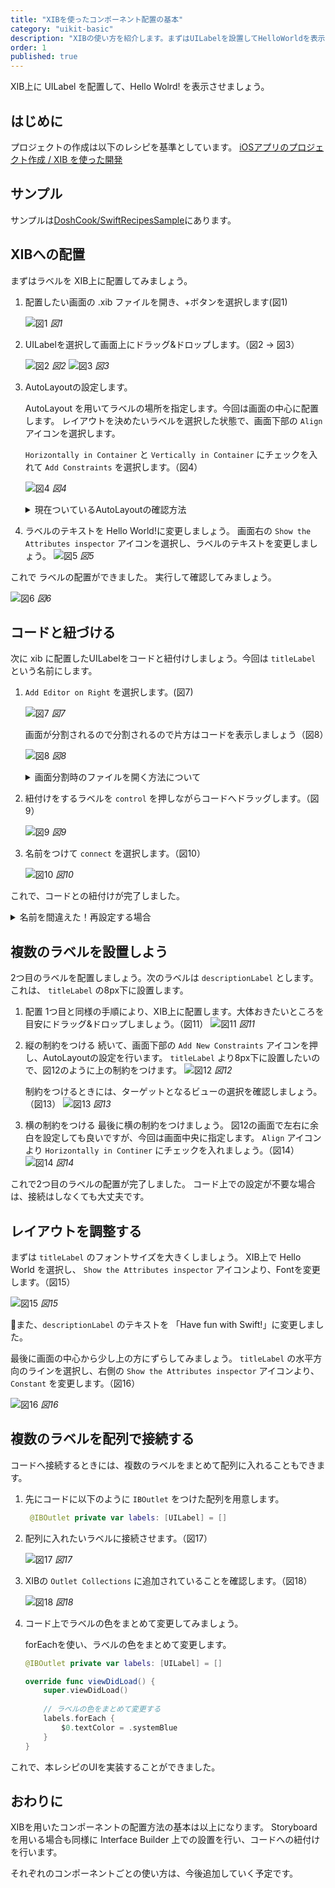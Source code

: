 ```yaml
---
title: "XIBを使ったコンポーネント配置の基本"
category: "uikit-basic"
description: "XIBの使い方を紹介します。まずはUILabelを設置してHelloWorldを表示させましょう。Interface Builderの基本とコードへの紐付け方法を学ぶことができます。"
order: 1
published: true
---
```


XIB上に UILabel を配置して、Hello Wolrd! を表示させましょう。

## はじめに

プロジェクトの作成は以下のレシピを基準としています。
[iOSアプリのプロジェクト作成 / XIB を使った開発](https://swift-recipes.doshcook.com/recipes/create-project)

## サンプル

サンプルは[DoshCook/SwiftRecipesSample](https://github.com/DoshCook/SwiftRecipesSample/pull/7)にあります。

## XIBへの配置

まずはラベルを XIB上に配置してみましょう。

1. 配置したい画面の .xib ファイルを開き、+ボタンを選択します(図1)

   ![図1](/assets/basic-xib/images/figure1.png)
   *図1*

2. UILabelを選択して画面上にドラッグ&ドロップします。（図2 -> 図3）
   
    ![図2](/assets/basic-xib/images/figure2.png)
    *図2*
    ![図3](/assets/basic-xib/images/figure3.png)
    *図3*

3. AutoLayoutの設定します。
   
   AutoLayout を用いてラベルの場所を指定します。今回は画面の中心に配置します。
   レイアウトを決めたいラベルを選択した状態で、画面下部の `Align` アイコンを選択します。

   `Horizontally in Container` と `Vertically in Container` にチェックを入れて `Add Constraints` を選択します。（図4）

    ![図4](/assets/basic-xib/images/figure4.png)
    *図4*

    <details><summary>現在ついているAutoLayoutの確認方法</summary>
    つけたAutoLayoutを確認する時は、画面上に出ているラインを選択するか、階層の `Constraints` 以下より確認することができます。


    ![Tips1](/assets/basic-xib/images/tips1.png)
    </details>

4. ラベルのテキストを Hello World!に変更しましょう。
    画面右の `Show the Attributes inspector` アイコンを選択し、ラベルのテキストを変更しましょう。
    ![図5](/assets/basic-xib/images/figure5.png)
    *図5*

これで ラベルの配置ができました。
実行して確認してみましょう。

![図6](/assets/basic-xib/images/figure6.png)
*図6*

## コードと紐づける

次に xib に配置したUILabelをコードと紐付けしましょう。今回は `titleLabel` という名前にします。

1.  `Add Editor on Right` を選択します。(図7)

    ![図7](/assets/basic-xib/images/figure7.png)
    *図7*

    画面が分割されるので分割されるので片方はコードを表示しましょう（図8）

    ![図8](/assets/basic-xib/images/figure8.png)
    *図8*

    <details><summary>画面分割時のファイルを開く方法について</summary>
    画面分割時には、フォーカスされている画面でファイルを開きます。
    画面右側に配置したい場合は、右側をクリックしてから開きたいファイルを選択しましょう。

    また、 `option` を押しながら選択した場合は、フォーカスされている画面の反対側の画面でファイルを開くことができます。
    </details>

2. 紐付けをするラベルを `control` を押しながらコードへドラッグします。（図9）
   
    ![図9](/assets/basic-xib/images/figure9.png)
    *図9*

3. 名前をつけて `connect` を選択します。（図10）
   
    ![図10](/assets/basic-xib/images/figure10.png)
    *図10*

これで、コードとの紐付けが完了しました。

<details><summary>名前を間違えた！再設定する場合</summary>
ラベルの名前を間違えてしまった場合には、再設定が必要です。
直接コードの名前のみを変えてしまうと、以下のようなエラーが発生して、クラッシュしてしまいます。

> *** Terminating app due to uncaught exception 'NSUnknownKeyException', reason: '[<SwiftRecipesSample.BasicLabelViewController 0x7fe755a09160> setValue:forUndefinedKey:]: this class is not key value coding-compliant for the key titleLabel.'
> terminating with uncaught exception of type NSException

このような場合には、XIB上の紐付け解除が必要になります。
.xibファイルを開き、`File's Owner` を選択し、右側の　`Show the Connections inspector` アイコンを押し、Outletsの⚠️がついている部分を×ボタンから削除しましょう。
![Tips2](/assets/basic-xib/images/tips2.png)

それから、再度上記の手順で紐付けを行ってください。

また、コード側から引っ張って紐づけることも可能です。（下図より）
![Tips3](/assets/basic-xib/images/tips3.png)
</details>


## 複数のラベルを設置しよう

2つ目のラベルを配置しましょう。次のラベルは `descriptionLabel` とします。これは、 `titleLabel` の8px下に設置します。

1. 配置
    1つ目と同様の手順により、XIB上に配置します。大体おきたいところを目安にドラッグ&ドロップしましょう。（図11）
    ![図11](/assets/basic-xib/images/figure11.png)
    *図11*

2. 縦の制約をつける
    続いて、画面下部の `Add New Constraints` アイコンを押し、AutoLayoutの設定を行います。 `titleLabel` より8px下に設置したいので、図12のように上の制約をつけます。
    ![図12](/assets/basic-xib/images/figure12.png)
    *図12*

    制約をつけるときには、ターゲットとなるビューの選択を確認しましょう。（図13）
    ![図13](/assets/basic-xib/images/figure13.png)
    *図13*

3. 横の制約をつける
    最後に横の制約をつけましょう。
    図12の画面で左右に余白を設定しても良いですが、今回は画面中央に指定します。
    `Align` アイコンより `Horizontally in Continer` にチェックを入れましょう。（図14）
    ![図14](/assets/basic-xib/images/figure14.png)
    *図14*

これで2つ目のラベルの配置が完了しました。
コード上での設定が不要な場合は、接続はしなくても大丈夫です。

## レイアウトを調整する

まずは `titleLabel` のフォントサイズを大きくしましょう。
XIB上で Hello World を選択し、 `Show the Attributes inspector` アイコンより、Fontを変更します。（図15）

![図15](/assets/basic-xib/images/figure15.png)
*図15*

また、`descriptionLabel` のテキストを 「Have fun with Swift!」に変更しました。

最後に画面の中心から少し上の方にずらしてみましょう。 `titleLabel` の水平方向のラインを選択し、右側の `Show the Attributes inspector` アイコンより、 `Constant` を変更します。（図16）

![図16](/assets/basic-xib/images/figure16.png)
*図16*

## 複数のラベルを配列で接続する

コードへ接続するときには、複数のラベルをまとめて配列に入れることもできます。
1. 先にコードに以下のように `IBOutlet` をつけた配列を用意します。

   ```swift
    @IBOutlet private var labels: [UILabel] = []
   ```

2. 配列に入れたいラベルに接続させます。（図17）
   
    ![図17](/assets/basic-xib/images/figure17.png)
    *図17*

3. XIBの `Outlet Collections` に追加されていることを確認します。（図18）

    ![図18](/assets/basic-xib/images/figure18.png)
    *図18*

4. コード上でラベルの色をまとめて変更してみましょう。

    forEachを使い、ラベルの色をまとめて変更します。
    ```swift
    @IBOutlet private var labels: [UILabel] = []

    override func viewDidLoad() {
        super.viewDidLoad()
        
        // ラベルの色をまとめて変更する
        labels.forEach {
            $0.textColor = .systemBlue
        }
    }
    ```

これで、本レシピのUIを実装することができました。

## おわりに

XIBを用いたコンポーネントの配置方法の基本は以上になります。
Storyboardを用いる場合も同様に Interface Builder 上での設置を行い、コードへの紐付けを行います。

それぞれのコンポーネントごとの使い方は、今後追加していく予定です。

